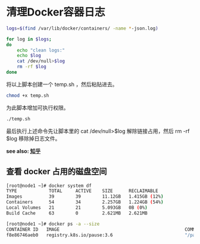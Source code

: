 # 清理Docker容器日志

```sh
logs=$(find /var/lib/docker/containers/ -name *-json.log)

for log in $logs; 
do
    echo "clean logs:" 
    echo $log
    cat /dev/null>$log
    rm -rf $log
done
```

将以上脚本创建一个 temp.sh ，然后粘贴进去。

```sh
chmod +x temp.sh
```

为此脚本增加可执行权限。

```sh
./temp.sh
```

最后执行上述命令先让脚本里的 cat /dev/null>$log 解除链接占用，然后 rm -rf $log 移除掉日志文件。

**see also: [知乎](https://zhuanlan.zhihu.com/p/522796949)**


## 查看 docker 占用的磁盘空间

```sh
[root@node1 ~]# docker system df
TYPE            TOTAL     ACTIVE    SIZE      RECLAIMABLE
Images          39        39        11.12GB   1.415GB (12%)
Containers      54        34        2.257GB   1.224GB (54%)
Local Volumes   21        21        5.093GB   0B (0%)
Build Cache     63        0         2.621MB   2.621MB
```

```sh
[root@node1 ~]# docker ps -a --size
CONTAINER ID   IMAGE                                               COMMAND                  CREATED          STATUS                       PORTS                                                                                                                          NAMES                                                                                               SIZE
f8e86746aeb0   registry.k8s.io/pause:3.6                           "/pause"                 1 second ago     Up Less than a second                                                                                                                                       k8s_POD_coredns-c676cc86f-c8w6p_kube-system_0c0aceed-26a7-410c-91cb-b649e7bb5386_17384314           0B (virtual 683kB)
```
